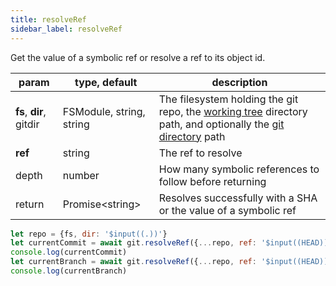 ```yaml
---
title: resolveRef
sidebar_label: resolveRef
---
```


Get the value of a symbolic ref or resolve a ref to its object id.

| param                   | type, default            | description                                                                                                                                         |
| ----------------------- | ------------------------ | --------------------------------------------------------------------------------------------------------------------------------------------------- |
| **fs**, **dir**, gitdir | FSModule, string, string | The filesystem holding the git repo, the [working tree](dir-vs-gitdir.md) directory path, and optionally the [git directory](dir-vs-gitdir.md) path |
| **ref**                 | string                   | The ref to resolve                                                                                                                                  |
| depth                   | number                   | How many symbolic references to follow before returning                                                                                             |
| return                  | Promise\<string\>        | Resolves successfully with a SHA or the value of a symbolic ref                                                                                     |

```js live
let repo = {fs, dir: '$input((.))'}
let currentCommit = await git.resolveRef({...repo, ref: '$input((HEAD))'})
console.log(currentCommit)
let currentBranch = await git.resolveRef({...repo, ref: '$input((HEAD))', depth: $input((1))})
console.log(currentBranch)
```